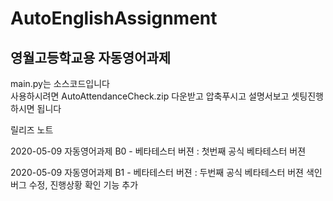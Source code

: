 # AutoEnglishAssignment
영월고등학교용 자동영어과제
---


main.py는 소스코드입니다   
사용하시려면 AutoAttendanceCheck.zip 다운받고 압축푸시고 설명서보고 셋팅진행하시면 됩니다



릴리즈 노트     

2020-05-09 자동영어과제 B0 - 베타테스터 버젼 : 첫번째 공식 베타테스터 버젼

2020-05-09 자동영어과제 B1 - 베타테스터 버젼 : 두번째 공식 베타테스터 버젼
  색인 버그 수정, 진행상황 확인 기능 추가